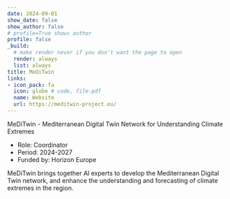 ```yaml
---
date: 2024-09-01
show_date: false
show_author: false
# profile=True shows author
profile: false    
_build:
  # make render never if you don't want the page to open
  render: always
  list: always
title: MeDiTwin
links:
- icon_pack: fa
  icon: globe # code, file-pdf
  name: Website
  url: https://meditwin-project.eu/
---
```

MeDiTwin - Mediterranean Digital Twin Network for Understanding Climate Extremes

- Role:       Coordinator
- Period:     2024-2027
- Funded by:  Horizon Europe   

<!--more-->
MeDiTwin brings together AI experts to develop the Mediterranean Digital Twin network, and enhance the understanding and forecasting of climate extremes in the region.
